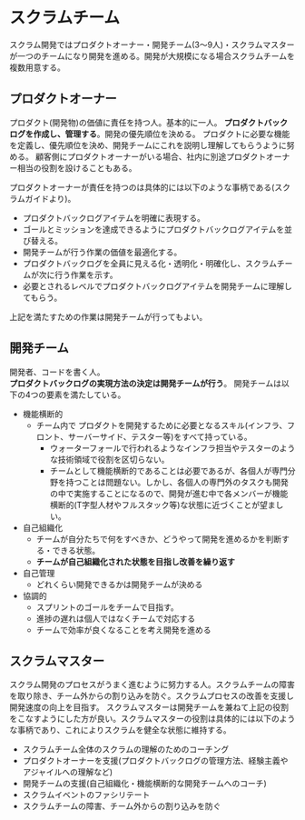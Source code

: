 # スクラムチーム

スクラム開発ではプロダクトオーナー・開発チーム(3～9人)・スクラムマスターが一つのチームになり開発を進める。開発が大規模になる場合スクラムチームを複数用意する。

## プロダクトオーナー

プロダクト(開発物)の価値に責任を持つ人。基本的に一人。
**プロダクトバックログを作成し、管理する**。開発の優先順位を決める。
プロダクトに必要な機能を定義し、優先順位を決め、開発チームにこれを説明し理解してもらうように努める。
顧客側にプロダクトオーナーがいる場合、社内に別途プロダクトオーナー相当の役割を設けることもある。

プロダクトオーナーが責任を持つのは具体的には以下のような事柄である(スクラムガイドより)。

- プロダクトバックログアイテムを明確に表現する。
- ゴールとミッションを達成できるようにプロダクトバックログアイテムを並び替える。
- 開発チームが行う作業の価値を最適化する。
- プロダクトバックログを全員に見える化・透明化・明確化し、スクラムチームが次に行う作業を示す。
- 必要とされるレベルでプロダクトバックログアイテムを開発チームに理解してもらう。

上記を満たすための作業は開発チームが行ってもよい。

## 開発チーム

開発者、コードを書く人。  
**プロダクトバックログの実現方法の決定は開発チームが行う**。
開発チームは以下の4つの要素を満たしている。

- 機能横断的
    - チーム内で プロダクトを開発するために必要となるスキル(インフラ、フロント、サーバーサイド、テスター等)をすべて持っている。
        - ウォーターフォールで行われるようなインフラ担当やテスターのような技術領域で役割を区切らない。
        - チームとして機能横断的であることは必要であるが、各個人が専門分野を持つことは問題ない。しかし、各個人の専門外のタスクも開発の中で実施することになるので、開発が進む中で各メンバーが機能横断的(T字型人材やフルスタック等)な状態に近づくことが望ましい。
- 自己組織化
    - チームが自分たちで何をすべきか、どうやって開発を進めるかを判断する・できる状態。
    - **チームが自己組織化された状態を目指し改善を繰り返す**
- 自己管理
    - どれくらい開発できるかは開発チームが決める
- 協調的
    - スプリントのゴールをチームで目指す。
    - 進捗の遅れは個人ではなくチームで対応する
    - チームで効率が良くなることを考え開発を進める

## スクラムマスター

スクラム開発のプロセスがうまく進むように努力する人。スクラムチームの障害を取り除き、チーム外からの割り込みを防ぐ。スクラムプロセスの改善を支援し開発速度の向上を目指す。 
スクラムマスターは開発チームを兼ねて上記の役割をこなすようにした方が良い。スクラムマスターの役割は具体的には以下のような事柄であり、これによりスクラムを健全な状態に維持する。

- スクラムチーム全体のスクラムの理解のためのコーチング
- プロダクトオーナーを支援(プロダクトバックログの管理方法、経験主義やアジャイルへの理解など)
- 開発チームの支援(自己組織化・機能横断的な開発チームへのコーチ)
- スクラムイベントのファシリテート
- スクラムチームの障害、チーム外からの割り込みを防ぐ

